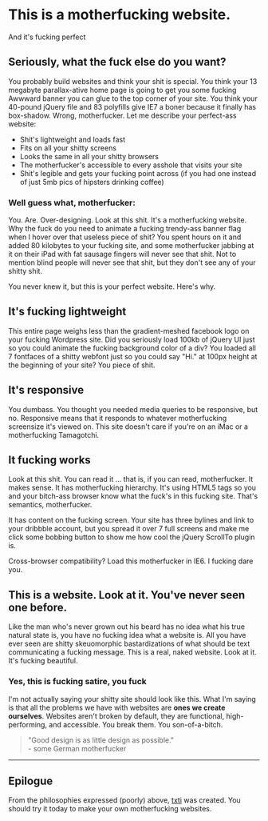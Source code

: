 <!DOCTYPE html>
<html>
<head>
   <body> 
  <h1> <b> This is a motherfucking website. </h1> </b>
	<p> And it's fucking perfect </p>
	<h2><b>Seriously, what the fuck else do you want? </h2></b>
	<p>You probably build websites and think your shit is special. You think your 13 megabyte parallax-ative home page is going to get you some fucking Awwward banner you can glue to the top corner of your site. You think your 40-pound jQuery file and 83 polyfills give IE7 a boner because it finally has box-shadow. Wrong, motherfucker. Let me describe your perfect-ass website: </p>
      <ul>
          <li>Shit's lightweight and loads fast</li>
          <li>Fits on all your shitty screens</li>
          <li>Looks the same in all your shitty browsers</li>
          <li>The motherfucker's accessible to every asshole that visits your site</li>
          <li>Shit's legible and gets your fucking point across (if you had one instead of just 5mb pics of hipsters drinking coffee)</li>
	</ul>
	
<h3> Well guess what, motherfucker:</h3>
<p>You. Are. Over-designing. Look at this shit. It's a motherfucking website. Why the fuck do you need to animate a fucking trendy-ass banner flag when I hover over that useless piece of shit? You spent hours on it and added 80 kilobytes to your fucking site, and some motherfucker jabbing at it on their iPad with fat sausage fingers will never see that shit. Not to mention blind people will never see that shit, but they don't see any of your shitty shit.</p> 
	You never knew it, but this is your perfect website. Here's why.
<h2>It's fucking lightweight</h2>
   <p>This entire page weighs less than the gradient-meshed facebook logo on your fucking Wordpress site. Did you seriously load 100kb of jQuery UI just so you could animate the fucking background color of a div? You loaded all 7 fontfaces of a shitty webfont just so you could say "Hi." at 100px height at the beginning of your site? You piece of shit.</p>
   
   <h2>It's responsive</h2>
   
   <p>You dumbass. You thought you needed media queries to be responsive, but no. Responsive means that it responds to whatever motherfucking screensize it's viewed on. This site doesn't care if you're on an iMac or a motherfucking Tamagotchi.</p>
   
   <h2>It fucking works</h2>
   
   <p>Look at this shit. You can read it ... that is, if you can read, motherfucker. It makes sense. It has motherfucking hierarchy. It's using HTML5 tags so you and your bitch-ass browser know what the fuck's in this fucking site. That's semantics, motherfucker.</p>
   
   <p>It has content on the fucking screen. Your site has three bylines and link to your dribbble account, but you spread it over 7 full screens and make me click some bobbing button to show me how cool the jQuery ScrollTo plugin is.</p>
   
   <p>Cross-browser compatibility? Load this motherfucker in IE6. I fucking dare you.</p>
   
   <h2>This is a website. Look at it.  You've never seen one before.</h2>
   
   <p>Like the man who's never grown out his beard has no idea what his true natural state is, you have no fucking idea what a website is. All you have ever seen are shitty skeuomorphic bastardizations of what should be text communicating a fucking message. This is a real, naked website. Look at it. It's fucking beautiful.</p>
   
   <h3>Yes, this is fucking satire, you fuck</h3>
   
   <p>I'm not actually saying your shitty site should look like this. What I'm saying is that all the problems we have with websites are <b>ones we create ourselves</b>. Websites aren't broken by default, they are functional, high-performing, and accessible. You break them. You son-of-a-bitch.</p>
   
   <blockquote>"Good design is as little design as possible."<br/>
   - some German motherfucker
	</blockquote>
   <hr>
   
   <h2>Epilogue</h2>
   
   <p>From the philosophies expressed (poorly) above, <a href="http://txti.es/">txti</a> was created. You should try it today to make your own motherfucking websites.</p>
</body>
</html>
